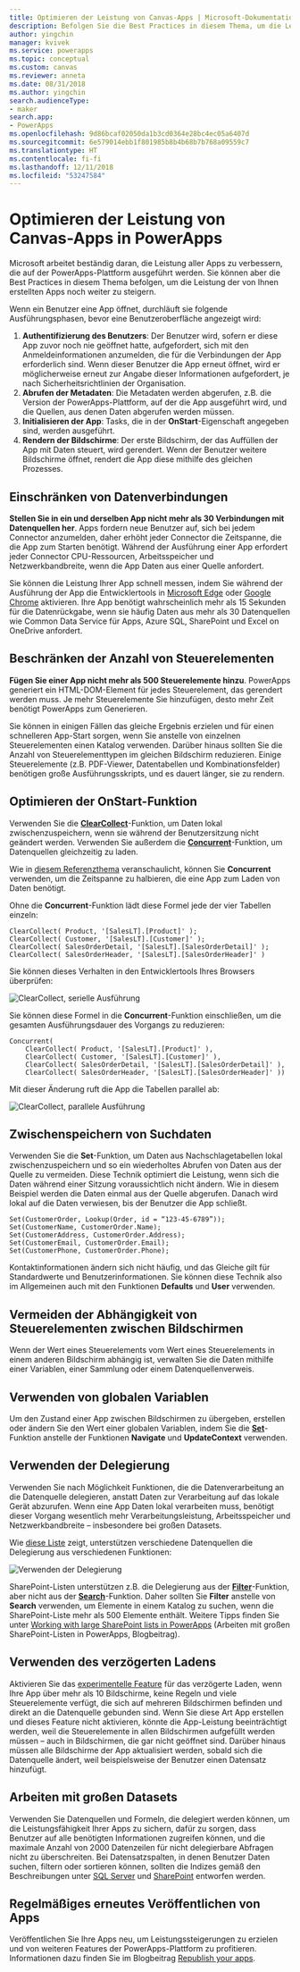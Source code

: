 ```yaml
---
title: Optimieren der Leistung von Canvas-Apps | Microsoft-Dokumentation
description: Befolgen Sie die Best Practices in diesem Thema, um die Leistung von Canvas-Apps zu steigern, die Sie in PowerApps erstellen.
author: yingchin
manager: kvivek
ms.service: powerapps
ms.topic: conceptual
ms.custom: canvas
ms.reviewer: anneta
ms.date: 08/31/2018
ms.author: yingchin
search.audienceType:
- maker
search.app:
- PowerApps
ms.openlocfilehash: 9d86bcaf02050da1b3cd0364e28bc4ec05a6407d
ms.sourcegitcommit: 6e579014ebb1f801985b8b4b68b7b768a09559c7
ms.translationtype: HT
ms.contentlocale: fi-fi
ms.lasthandoff: 12/11/2018
ms.locfileid: "53247584"
---
```

# <a name="optimize-canvas-app-performance-in-powerapps"></a>Optimieren der Leistung von Canvas-Apps in PowerApps
Microsoft arbeitet beständig daran, die Leistung aller Apps zu verbessern, die auf der PowerApps-Plattform ausgeführt werden. Sie können aber die Best Practices in diesem Thema befolgen, um die Leistung der von Ihnen erstellten Apps noch weiter zu steigern.

Wenn ein Benutzer eine App öffnet, durchläuft sie folgende Ausführungsphasen, bevor eine Benutzeroberfläche angezeigt wird: 
1. **Authentifizierung des Benutzers**: Der Benutzer wird, sofern er diese App zuvor noch nie geöffnet hatte, aufgefordert, sich mit den Anmeldeinformationen anzumelden, die für die Verbindungen der App erforderlich sind. Wenn dieser Benutzer die App erneut öffnet, wird er möglicherweise erneut zur Angabe dieser Informationen aufgefordert, je nach Sicherheitsrichtlinien der Organisation. 
2. **Abrufen der Metadaten**: Die Metadaten werden abgerufen, z.B. die Version der PowerApps-Plattform, auf der die App ausgeführt wird, und die Quellen, aus denen Daten abgerufen werden müssen. 
3. **Initialisieren der App**: Tasks, die in der **OnStart**-Eigenschaft angegeben sind, werden ausgeführt. 
4. **Rendern der Bildschirme**: Der erste Bildschirm, der das Auffüllen der App mit Daten steuert, wird gerendert. Wenn der Benutzer weitere Bildschirme öffnet, rendert die App diese mithilfe des gleichen Prozesses.  

## <a name="limit-data-connections"></a>Einschränken von Datenverbindungen 
**Stellen Sie in ein und derselben App nicht mehr als 30 Verbindungen mit Datenquellen her**. Apps fordern neue Benutzer auf, sich bei jedem Connector anzumelden, daher erhöht jeder Connector die Zeitspanne, die die App zum Starten benötigt. Während der Ausführung einer App erfordert jeder Connector CPU-Ressourcen, Arbeitsspeicher und Netzwerkbandbreite, wenn die App Daten aus einer Quelle anfordert. 

Sie können die Leistung Ihrer App schnell messen, indem Sie während der Ausführung der App die Entwicklertools in [Microsoft Edge](https://docs.microsoft.com/microsoft-edge/devtools-guide/network) oder [Google Chrome](https://developers.google.com/web/tools/chrome-devtools/network-performance/) aktivieren. Ihre App benötigt wahrscheinlich mehr als 15 Sekunden für die Datenrückgabe, wenn sie häufig Daten aus mehr als 30 Datenquellen wie Common Data Service für Apps, Azure SQL, SharePoint und Excel on OneDrive anfordert.  

## <a name="limit-the-number-of-controls"></a>Beschränken der Anzahl von Steuerelementen 
**Fügen Sie einer App nicht mehr als 500 Steuerelemente hinzu**. PowerApps generiert ein HTML-DOM-Element für jedes Steuerelement, das gerendert werden muss. Je mehr Steuerelemente Sie hinzufügen, desto mehr Zeit benötigt PowerApps zum Generieren. 

Sie können in einigen Fällen das gleiche Ergebnis erzielen und für einen schnelleren App-Start sorgen, wenn Sie anstelle von einzelnen Steuerelementen einen Katalog verwenden. Darüber hinaus sollten Sie die Anzahl von Steuerelementtypen im gleichen Bildschirm reduzieren. Einige Steuerelemente (z.B. PDF-Viewer, Datentabellen und Kombinationsfelder) benötigen große Ausführungsskripts, und es dauert länger, sie zu rendern. 

## <a name="optimize-the-onstart-function"></a>Optimieren der OnStart-Funktion
Verwenden Sie die [**ClearCollect**](functions/function-clear-collect-clearcollect.md)-Funktion, um Daten lokal zwischenzuspeichern, wenn sie während der Benutzersitzung nicht geändert werden. Verwenden Sie außerdem die [**Concurrent**](functions/function-concurrent.md)-Funktion, um Datenquellen gleichzeitig zu laden.

Wie in [diesem Referenzthema](functions/function-concurrent.md) veranschaulicht, können Sie **Concurrent** verwenden, um die Zeitspanne zu halbieren, die eine App zum Laden von Daten benötigt.

Ohne die **Concurrent**-Funktion lädt diese Formel jede der vier Tabellen einzeln:

    ClearCollect( Product, '[SalesLT].[Product]' );
    ClearCollect( Customer, '[SalesLT].[Customer]' );
    ClearCollect( SalesOrderDetail, '[SalesLT].[SalesOrderDetail]' );
    ClearCollect( SalesOrderHeader, '[SalesLT].[SalesOrderHeader]' )

Sie können dieses Verhalten in den Entwicklertools Ihres Browsers überprüfen:

![ClearCollect, serielle Ausführung](./media/performance-tips/perfconcurrent1.png)
    
Sie können diese Formel in die **Concurrent**-Funktion einschließen, um die gesamten Ausführungsdauer des Vorgangs zu reduzieren:

    Concurrent( 
        ClearCollect( Product, '[SalesLT].[Product]' ),
        ClearCollect( Customer, '[SalesLT].[Customer]' ),
        ClearCollect( SalesOrderDetail, '[SalesLT].[SalesOrderDetail]' ),
        ClearCollect( SalesOrderHeader, '[SalesLT].[SalesOrderHeader]' ))
        
Mit dieser Änderung ruft die App die Tabellen parallel ab: 

![ClearCollect, parallele Ausführung](./media/performance-tips/perfconcurrent2.png)  

## <a name="cache-lookup-data"></a>Zwischenspeichern von Suchdaten
Verwenden Sie die **Set**-Funktion, um Daten aus Nachschlagetabellen lokal zwischenzuspeichern und so ein wiederholtes Abrufen von Daten aus der Quelle zu vermeiden. Diese Technik optimiert die Leistung, wenn sich die Daten während einer Sitzung voraussichtlich nicht ändern. Wie in diesem Beispiel werden die Daten einmal aus der Quelle abgerufen. Danach wird lokal auf die Daten verwiesen, bis der Benutzer die App schließt. 

    Set(CustomerOrder, Lookup(Order, id = “123-45-6789”));
    Set(CustomerName, CustomerOrder.Name);
    Set(CustomerAddress, CustomerOrder.Address);
    Set(CustomerEmail, CustomerOrder.Email);
    Set(CustomerPhone, CustomerOrder.Phone);

Kontaktinformationen ändern sich nicht häufig, und das Gleiche gilt für Standardwerte und Benutzerinformationen. Sie können diese Technik also im Allgemeinen auch mit den Funktionen **Defaults** und **User** verwenden. 

## <a name="avoid-controls-dependency-between-screens"></a>Vermeiden der Abhängigkeit von Steuerelementen zwischen Bildschirmen
Wenn der Wert eines Steuerelements vom Wert eines Steuerelements in einem anderen Bildschirm abhängig ist, verwalten Sie die Daten mithilfe einer Variablen, einer Sammlung oder einem Datenquellenverweis.

## <a name="use-global-variables"></a>Verwenden von globalen Variablen
Um den Zustand einer App zwischen Bildschirmen zu übergeben, erstellen oder ändern Sie den Wert einer globalen Variablen, indem Sie die [**Set**](functions/function-set.md)-Funktion anstelle der Funktionen **Navigate** und **UpdateContext** verwenden.

## <a name="use-delegation"></a>Verwenden der Delegierung
Verwenden Sie nach Möglichkeit Funktionen, die die Datenverarbeitung an die Datenquelle delegieren, anstatt Daten zur Verarbeitung auf das lokale Gerät abzurufen. Wenn eine App Daten lokal verarbeiten muss, benötigt dieser Vorgang wesentlich mehr Verarbeitungsleistung, Arbeitsspeicher und Netzwerkbandbreite – insbesondere bei großen Datasets.

Wie [diese Liste](delegation-list.md) zeigt, unterstützen verschiedene Datenquellen die Delegierung aus verschiedenen Funktionen:

![Verwenden der Delegierung](./media/performance-tips/perfdelegation1.png)

SharePoint-Listen unterstützen z.B. die Delegierung aus der [**Filter**](functions/function-filter-lookup.md)-Funktion, aber nicht aus der [**Search**](functions/function-filter-lookup.md)-Funktion. Daher sollten Sie **Filter** anstelle von **Search** verwenden, um Elemente in einem Katalog zu suchen, wenn die SharePoint-Liste mehr als 500 Elemente enthält. Weitere Tipps finden Sie unter [Working with large SharePoint lists in PowerApps](https://powerapps.microsoft.com/blog/powerapps-now-supports-working-with-more-than-256-items-in-sharepoint-lists/) (Arbeiten mit großen SharePoint-Listen in PowerApps, Blogbeitrag). 

## <a name="use-delayed-load"></a>Verwenden des verzögerten Ladens
Aktivieren Sie das [experimentelle Feature](working-with-experimental.md) für das verzögerte Laden, wenn Ihre App über mehr als 10 Bildschirme, keine Regeln und viele Steuerelemente verfügt, die sich auf mehreren Bildschirmen befinden und direkt an die Datenquelle gebunden sind. Wenn Sie diese Art App erstellen und dieses Feature nicht aktivieren, könnte die App-Leistung beeinträchtigt werden, weil die Steuerelemente in allen Bildschirmen aufgefüllt werden müssen – auch in Bildschirmen, die gar nicht geöffnet sind. Darüber hinaus müssen alle Bildschirme der App aktualisiert werden, sobald sich die Datenquelle ändert, weil beispielsweise der Benutzer einen Datensatz hinzufügt.

## <a name="working-with-large-data-sets"></a>Arbeiten mit großen Datasets
Verwenden Sie Datenquellen und Formeln, die delegiert werden können, um die Leistungsfähigkeit Ihrer Apps zu sichern, dafür zu sorgen, dass Benutzer auf alle benötigten Informationen zugreifen können, und die maximale Anzahl von 2000 Datenzeilen für nicht delegierbare Abfragen nicht zu überschreiten. Bei Datensatzspalten, in denen Benutzer Daten suchen, filtern oder sortieren können, sollten die Indizes gemäß den Beschreibungen unter [SQL Server](https://docs.microsoft.com/sql/relational-databases/sql-server-index-design-guide?view=sql-server-2017) und [SharePoint](https://support.office.com/article/Add-an-index-to-a-SharePoint-column-f3f00554-b7dc-44d1-a2ed-d477eac463b0) entworfen werden.  

## <a name="republish-apps-regularly"></a>Regelmäßiges erneutes Veröffentlichen von Apps
Veröffentlichen Sie Ihre Apps neu, um Leistungssteigerungen zu erzielen und von weiteren Features der PowerApps-Plattform zu profitieren. Informationen dazu finden Sie im Blogbeitrag [Republish your apps](https://powerapps.microsoft.com/blog/republish-your-apps-to-get-performance-improvements-and-additional-features/).
